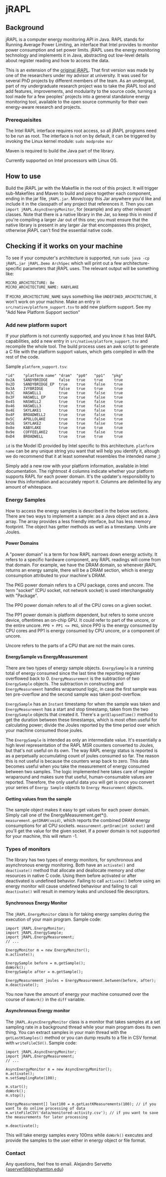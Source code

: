 # jRAPL

## Background
jRAPL is a computer energy monitoring API in Java. RAPL stands for Running Average Power Limiting, an interface that Intel provides to monitor power consumption
and set power limits. jRAPL uses the energy monitoring technology and implements it in Java, abstracting out low-level details about register reading and how to
access the data.

This is an extension of the [original jRAPL](https://github.com/kliu20/jRAPL). That first version was made by one of the researchers under my advisor
at university. It was used for several PhD projects by different members of the team. As an undergrad, part of my undergraduate research project was to take the 
jRAPL tool and add features, improvements, and modularity to the source code, turning a tool made for a few peoples' projects into a general standalone
energy monitoring tool, available to the open source community for their own energy-aware research and projects.

### Prerequeisites
The Intel RAPL interface requires root access, so all jRAPL programs need to be run as root. The interface is not on by default, it can be
triggered by invoking the Linux kernel module: `sudo modprobe msr`

Maven is required to build the Java part of the library.

Currently supported on Intel processors with Linux OS.

## How to use
Build the jRAPL jar with the Makefile in the root of this project. It will trigger sub-Makefiles and Maven to build and piece together
each component, ending in the jar file, `jRAPL.jar`. Move/copy this Jar anywhere you'd like and include it in the classpath of any project that references it. Then you can `import jRAPL.AsyncEnergyMonitor`, for (example) and any other relevant classes. Note that there is a native library in the Jar, so keep this
in mind if you're compiling a larger Jar out of this one; you must ensure that the native library is present in any larger Jar that encompasses this project,
otherwise jRAPL can't find the essential native code.

## Checking if it works on your machine
To see if your computer's architecture is supported, run 
```sudo java -cp jRAPL.jar jRAPL.Demo ArchSpec```
which will print out a few architecture-specific parameters that jRAPL uses. The relevant output will be something like:
```
MICRO_ARCHITECTURE: 8e
MICRO_ARCHITECTURE_NAME: KABYLAKE
```
If `MICRO_ARCHITECTURE_NAME` says something like `UNDEFINED_ARCHITECTURE`, it won't work on your machine.
Make an entry in `src/native/platform_support.tsv` to add new platform support. See my "Add New Platform Support section"

### Add new platform suport
If your platform is not currently supported, and you know it has Intel RAPL capabilities, add a new entry in `src/native/platform_support.tsv` and
recompile the whole tool. The build process uses an awk script to generate a C file with the platform support values, which gets compiled in with the
rest of the code.

Sample `platform_support.tsv`:
```
"id"    "platform name" "dram"  "pp0"   "pp1"   "pkg"
0x2A    SANDYBRIDGE     false   true    true     true
0x2D    SANDYBRIDGE_EP  true    true    false    true
0x3A    IVYBRIDGE       false   true    true     true
0x3C    HASWELL1        true    true    false    true
0x3F    HASWELL_EP      true    true    false    true
0x45    HASWELL2        true    true    false    true
0x46    HASWELL3        true    true    false    true
0x4E    SKYLAKE1        true    true    false    true
0x4F    BROADWELL2      true    true    false    true
0x5C    APOLLOLAKE      true    true    false    true
0x5E    SKYLAKE2        true    true    false    true
0x8e    KABYLAKE        true    true    true     true
0x9e    COFFEELAKE2     true    true    false    true
0xD4    BROADWELL       true    true    true     true
```
`id` is the Model ID provided by Intel specific to this architecture. `platform name` can be any unique
string you want that will help you identify it, altough we do recommend that it at least somewhat resembles
the intended name ;)

Simply add a new row with your platform information, available in Intel
documentation.  The rightmost 4 columns indicate whether your platform
supports RAPL for each power domain. It's the updater's responsibility
to know this information and accurately report it. Columns are
delimited by any amount of whitespace.

### Energy Samples
How to access the energy samples is described in the below sections. There are two ways to implement a sample: as a Java object and as a Java array.
The array provides a less friendly interface, but has less memory footprint. The object has getter methods as well as a timestamp. Units are Joules.
#### Power Domains
A "power domain" is a term for how RAPL narrows down energy activity. It refers to a specific hardware component, any RAPL readings will
come from that domain. For example, we have the DRAM domain, so whenever jRAPL returns an energy sample, there will be a DRAM section, which
is energy consumption attributed to your machine's DRAM.

The PKG power domain refers to a CPU package, cores and uncore. The term "socket" (CPU socket, not network socket) is used interchangeably with "Package".

The PP0 power domain refers to all of the CPU cores on a given socket.

The PP1 power domain is platform dependent, but refers to some uncore device, oftentimes an on-chip GPU. It could refer to part of the uncore,
or the entire uncore. `PP0 + PP1 <= PKG`, since PP0 is the energy consumed by CPU cores and PP1 is energy consumed by CPU uncore, or a component
of uncore.

Uncore refers to the parts of a CPU that are not the main cores.

#### EnergySample vs EnergyMeasurement
There are two types of energy sample objects. `EnergySample` is a running total of energy consumed since the last time the reporting register
overflowed back to 0. `EnergyMeasurement` is the subtraction of two `EnergySample` objects. The subtraction in constructing and `EnergyMeasurement`
handles wraparound logic, in case the first sample was ten pre-overflow and the second sample was taken post-overflow.

`EnergySample` has an `Instant` timestamp for when the sample was taken and `EnergyMeasurement` has a start and stop timestamp,
taken from the two `EnergySample` objects that created it. There's a `getElapsedTime()` method to get the duration between these timestamps,
which is most often useful for calculating power; divide the Joules reported by the time period over which your machine consumed
those joules.

The `EnergySample` is intended as only an intermediate value. It's essentially a high level representation of the RAPL MSR counters
converted to Joules, but that's not useful on its own. The way RAPL energy status is reported is as a perpetually accumulating count
of joules consumed so far. The reason this is not useful is because the counters wrap back to zero. This data becomes useful when you
take the measurement of energy consumed between two samples. The logic implemented here takes care of register wraparound and makes sure
that useful, human-consumable values are reported. Therefore, the only useful data you will get is once you convert your series of
`Energy Sample` objects to `Energy Measurement` objects.

#### Getting values from the sample
The sample object makes it easy to get values for each power domain. Simply call one of the EnergyMeasurement.get\*().
`measurement.getDRAM(void)`, which reports the combined DRAM energy consumptions for all CPU sockets. `measurement.getDram(int socket)` and you'll get the value
for the given socket.  If a power domain is not supported for your machine, this will return -1.

### Types of monitors
The library has two types of energy monitors, for synchronous and asynchronous energy monitoring. Both have an `activate()` and `deactivate()`
method that allocate and deallocate memory and other resources in native C code. Using them before activated or after deactivated is undefined behavior.
Failing to call `activate()` before using an energy monitor will cause undefined behaviour and failing to call `deactivate()` will result in
memory leaks and unclosed file descriptors.

#### Synchronous Energy Monitor
The `jRAPL.EnergyMonitor` class is for taking energy samples during the execution of your main program. Sample code:
```
import jRAPL.EnergyMonitor;
import jRAPL.EnergySample;
import jRAPL.EnergyMeasurement;
// ...

EnergyMonitor m = new EnergyMonitor();
m.activate();

EnergySample before = m.getSample();
doWork();
EnergySample after = m.getSample();

EnergyMeasurement joules = EnergyMeasurement.between(before, after);
m.deactivate();
```
You now have the amount of energy your machine consumed over the course of `doWork()` in the `diff` variable.

#### Asynchronous Energy monitor
The `jRAPL.AsyncEnergyMonitor` class is a monitor that takes samples at a set sampling rate in a background thread while your main program does its own thing.
You can extract samples in your main thread with the `getLastKSamples()` method or you can dump results to a file in CSV format with `writeFileCSV()`.
Sample code:
```
import jRAPL.AsyncEnergyMonitor;
import jRAPL.EnergyMeasurement;
// ...

AsyncEnergyMonitor m = new AsyncEnergyMonitor();
m.activate();
m.setSamplingRate(100);

m.start();
doWork();
m.stop();

EnergyMeasurement[] last100 = m.getLastKMeasurements(100); // if you want to do online processing of data
m.writeFileCSV('data/monitored-activity.csv'); // if you want to save the measurements for later processing

m.deactivate();
```
This will take energy samples every 100ms while `doWork()` executes and provide the samples to the user either in energy object or file format.

### Contact
Any questions, feel free to email. Alejandro Servetto {aservet1@binghamton.edu}

